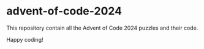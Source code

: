 # advent-of-code-2024
This repository contain all the Advent of Code 2024 puzzles and their code.

Happy coding!
